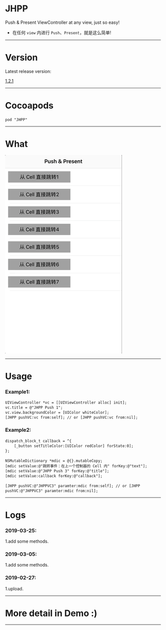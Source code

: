 # JHPP
Push &amp; Present ViewController at any view, just so easy!
- 在任何 `view` 内进行 `Push`、`Present`，就是这么简单!

---

# Version
Latest release version:

[1.2.1](https://github.com/xjh093/JHPP/releases)

---

# Cocoapods
`pod "JHPP"`

---

# What

![image](https://github.com/xjh093/JHPP/blob/master/gif.gif)

---

# Usage

### Example1:
```
UIViewController *vc = [[UIViewController alloc] init];
vc.title = @"JHPP Push 1";
vc.view.backgroundColor = [UIColor whiteColor];
[JHPP pushVC:vc from:self]; // or [JHPP pushVC:vc from:nil];

```

### Example2:
```
dispatch_block_t callback = ^{
    [_button setTitleColor:[UIColor redColor] forState:0];
};

NSMutableDictionary *mdic = @{}.mutableCopy;
[mdic setValue:@"跳转事件：在上一个控制器的 Cell 内" forKey:@"text"];
[mdic setValue:@"JHPP Push 3" forKey:@"title"];
[mdic setValue:callback forKey:@"callback"];

[JHPP pushVC:@"JHPPVC3" paramter:mdic from:self]; // or [JHPP pushVC:@"JHPPVC3" paramter:mdic from:nil];
```

---

# Logs

### 2019-03-25:
1.add some methods.

### 2019-03-05:
1.add some methods.

### 2019-02-27:
1.upload.

---

# More detail in Demo :)

---

